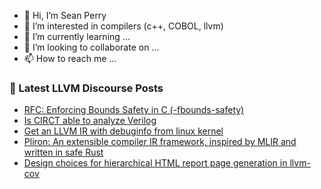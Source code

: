 - 👋 Hi, I’m Sean Perry
- 👀 I’m interested in compilers (c++, COBOL, llvm)
- 🌱 I’m currently learning ...
- 💞️ I’m looking to collaborate on ...
- 📫 How to reach me ...

<!---
s66perry/s66perry is a ✨ special ✨ repository because its `README.md` (this file) appears on your GitHub profile.
You can click the Preview link to take a look at your changes.
--->
### 📕 Latest LLVM Discourse Posts

<!-- DISCOURSE-LLVM:START -->
- [RFC: Enforcing Bounds Safety in C &lpar;-fbounds-safety&rpar;](https://discourse.llvm.org/t/rfc-enforcing-bounds-safety-in-c-fbounds-safety/70854?page=5#post_91)
- [Is CIRCT able to analyze Verilog](https://discourse.llvm.org/t/is-circt-able-to-analyze-verilog/66281?page=2#post_27)
- [Get an LLVM IR with debuginfo from linux kernel](https://discourse.llvm.org/t/get-an-llvm-ir-with-debuginfo-from-linux-kernel/71081#post_15)
- [Pliron: An extensible compiler IR framework, inspired by MLIR and written in safe Rust](https://discourse.llvm.org/t/pliron-an-extensible-compiler-ir-framework-inspired-by-mlir-and-written-in-safe-rust/71906#post_7)
- [Design choices for hierarchical HTML report page generation in llvm-cov](https://discourse.llvm.org/t/design-choices-for-hierarchical-html-report-page-generation-in-llvm-cov/71285#post_2)
<!-- DISCOURSE-LLVM:END -->
